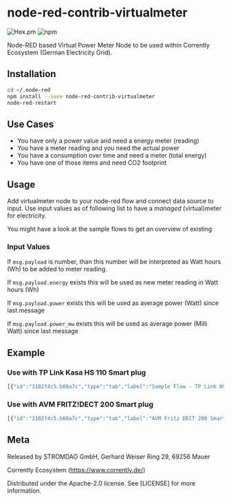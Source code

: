# node-red-contrib-virtualmeter

![Hex.pm](https://img.shields.io/hexpm/l/node-red-contrib-virtualmeter)
![npm](https://img.shields.io/npm/dw/node-red-contrib-virtualmeter)


Node-RED based Virtual Power Meter Node to be used within Corrently Ecosystem (German Electricity Grid).

## Installation
```bash
cd ~/.node-red
npm install --save node-red-contrib-virtualmeter
node-red-restart
```

## Use Cases
- You have only a power value and need a energy meter (reading)
- You have a meter reading and you need the actual power
- You have a consumption over time and need a meter (total energy)
- You have one of those items and need CO2 footprint


## Usage
Add virtualmeter node to your node-red flow and connect data source to input. Use input values as of following list to have a *managed* (virtual)meter for electricity.

You might have a look at the sample flows to get an overview of existing  

### Input Values
If <code>msg.payload</code> is number, than this number will be interpreted as Watt hours (Wh) to be added to meter reading.

If <code>msg.payload.energy</code> exists this will be used as new meter reading in Watt hours (Wh)

If <code>msg.payload.power</code> exists this will be used as average power (Watt) since last message

If <code>msg.payload.power_mw</code> exists this will be used as average power (Milli Watt) since last message

## Example

### Use with TP Link Kasa HS 110 Smart plug
```javascript
[{"id":"3102f4c5.b60a7c","type":"tab","label":"Sample Flow - TP Link HS 110","disabled":false,"info":"Use Virtual Meter On Top of TP Link HS110 Smart Plug meter."},{"id":"bf814178.8ccf9","type":"virtualmeter","z":"3102f4c5.b60a7c","zip":"69256","name":null,"energypricein":0,"energypriceout":0,"x":850,"y":140,"wires":[[],[],[],[]]},{"id":"b3db7484.5dd808","type":"smart-plug","z":"3102f4c5.b60a7c","name":"My Plug","device":"192.168.192.39","interval":10000,"eventInterval":1000,"x":660,"y":140,"wires":[["bf814178.8ccf9"]]},{"id":"888ddfd8.a5484","type":"function","z":"3102f4c5.b60a7c","name":"getMeterInfo","func":"msg.payload=\"getMeterInfo\";\nreturn msg;","outputs":1,"noerr":0,"x":450,"y":140,"wires":[["b3db7484.5dd808"]]},{"id":"79ea072c.2822e8","type":"inject","z":"3102f4c5.b60a7c","name":"","topic":"","payload":"","payloadType":"date","repeat":"","crontab":"","once":false,"onceDelay":0.1,"x":240,"y":140,"wires":[["888ddfd8.a5484"]]}]
```

### Use with AVM FRITZ!DECT 200 Smart plug
```javascript
[{"id":"3102f4c5.b60a7c","type":"tab","label":"AVM Fritz DECT 200 Smart Plug","disabled":false,"info":"Use with a Smartplug connected to a fritz box. You need to set the AIN corretly!"},{"id":"bf814178.8ccf9","type":"virtualmeter","z":"3102f4c5.b60a7c","zip":"69256","name":null,"energypricein":0,"energypriceout":0,"x":850,"y":140,"wires":[[],[],[],[]]},{"id":"888ddfd8.a5484","type":"function","z":"3102f4c5.b60a7c","name":"set AIN","func":"msg.ain=\"087610221618\";\nmsg.payload.ain = \"087610221618\";\nreturn msg;","outputs":1,"noerr":0,"x":440,"y":140,"wires":[["b994e93e.0230b8"]]},{"id":"79ea072c.2822e8","type":"inject","z":"3102f4c5.b60a7c","name":"","topic":"","payload":"","payloadType":"date","repeat":"","crontab":"","once":false,"onceDelay":0.1,"x":240,"y":140,"wires":[["888ddfd8.a5484"]]},{"id":"b994e93e.0230b8","type":"fritz-outlet","z":"3102f4c5.b60a7c","connection":"345a47c4.06ab38","name":"Get Poweer","action":"getSwitchPower","x":650,"y":140,"wires":[["bf814178.8ccf9"]]},{"id":"345a47c4.06ab38","type":"fritz-api","z":"","name":"Home","host":"http://192.168.192.1","strictSSL":false}]
```


## Meta
Released by STROMDAO GmbH, Gerhard Weiser Ring 29, 69256 Mauer

Corrently Ecosystem (https://www.corrently.de/)

Distributed under the Apache-2.0 license. See [LICENSE] for more information.
